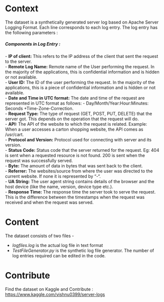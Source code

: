 # Context
The dataset is a synthetically generated server log based on Apache Server Logging Format. Each line corresponds to each log entry. The log entry has the following parameters : 

<h5>Components in Log Entry : </h5>
- <b>IP of client:</b> This refers to the IP address of the client that sent the request to the server. <br />
- <b>Remote Log Name:</b> Remote name of the User performing the request. In the majority of the applications, this is confidential information and is hidden or not available.<br />
- <b>User ID:</b> The ID of the user performing the request. In the majority of the applications, this is a piece of confidential information and is hidden or not available.<br />
- <b>Date and Time in UTC format:</b> The date and time of the request are represented in UTC format as follows: - Day/Month/Year:Hour:Minutes: Seconds +Time-Zone-Correction.<br />
- <b>Request Type:</b> The type of request (GET, POST, PUT, DELETE) that the server got. This depends on the operation that the request will do.<br />
- <b>API:</b> The API of the website to which the request is related. Example: When a user accesses a carton shopping website, the API comes as /usr/cart.<br />
- <b>Protocol and Version:</b> Protocol used for connecting with server and its version.<br />
- <b>Status Code:</b> Status code that the server returned for the request. Eg: 404 is sent when a requested resource is not found. 200 is sent when the request was successfully served.<br />
- <b>Byte:</b> The amount of data in bytes that was sent back to the client.<br />
- <b>Referrer:</b> The websites/source from where the user was directed to the current website. If none it is represented by “-“.<br />
- <b>UA String:</b> The user agent string contains details of the browser and the host device (like the name, version, device type etc.).<br />
- <b>Response Time:</b> The response time the server took to serve the request. This is the difference between the timestamps when the request was received and when the request was served.<br />

# Content
The dataset consists of two files - 
- <i>logfiles.log</i> is the actual log file in text format
- <i>TestFileGenerator.py</i> is the synthetic log file generator. The number of log entries required can be edited in the code.

# Contribute
Find the dataset on Kaggle and Contribute : https://www.kaggle.com/vishnu0399/server-logs
